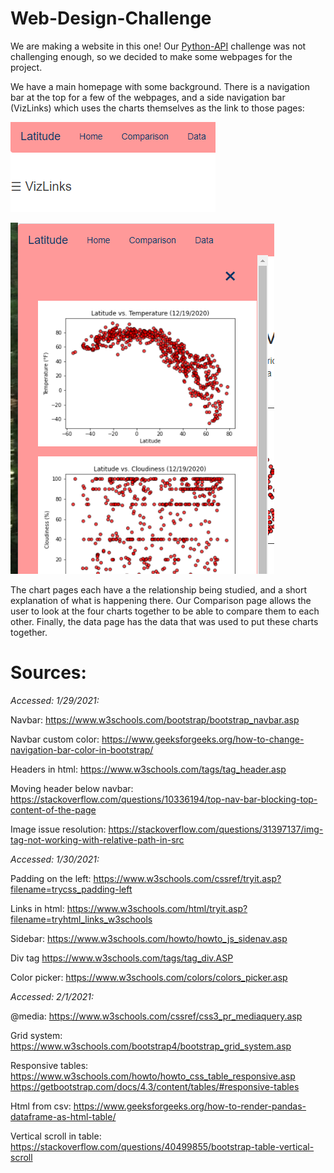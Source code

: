 # Web-Design-Challenge

We are making a website in this one! Our [Python-API](https://github.com/LongPatrol/python-api-challenge) challenge was not challenging enough, so we decided to make some webpages for the project. 

We have a main homepage with some background. There is a navigation bar at the top for a few of the webpages, and a side navigation bar (VizLinks) which uses the charts themselves as the link to those pages:

![VizLinks](https://github.com/LongPatrol/Web-Design-Challenge/blob/main/Resources/assets/Vizlinks.png)

![VizLinks](https://github.com/LongPatrol/Web-Design-Challenge/blob/main/Resources/assets/Vizlinks_opened.png)

The chart pages each have a the relationship being studied, and a short explanation of what is happening there. Our Comparison page allows the user to look at the four charts together to be able to compare them to each other. Finally, the data page has the data that was used to put these charts together.


# Sources:
*Accessed: 1/29/2021:*

Navbar:
https://www.w3schools.com/bootstrap/bootstrap_navbar.asp

Navbar custom color:
https://www.geeksforgeeks.org/how-to-change-navigation-bar-color-in-bootstrap/

Headers in html:
https://www.w3schools.com/tags/tag_header.asp

Moving header below navbar:
https://stackoverflow.com/questions/10336194/top-nav-bar-blocking-top-content-of-the-page

Image issue resolution:
https://stackoverflow.com/questions/31397137/img-tag-not-working-with-relative-path-in-src

*Accessed: 1/30/2021:*

Padding on the left:
https://www.w3schools.com/cssref/tryit.asp?filename=trycss_padding-left

Links in html:
https://www.w3schools.com/html/tryit.asp?filename=tryhtml_links_w3schools

Sidebar:
https://www.w3schools.com/howto/howto_js_sidenav.asp

Div tag
https://www.w3schools.com/tags/tag_div.ASP

Color picker:
https://www.w3schools.com/colors/colors_picker.asp

*Accessed: 2/1/2021:*

@media:
https://www.w3schools.com/cssref/css3_pr_mediaquery.asp

Grid system:
https://www.w3schools.com/bootstrap4/bootstrap_grid_system.asp

Responsive tables:
https://www.w3schools.com/howto/howto_css_table_responsive.asp
https://getbootstrap.com/docs/4.3/content/tables/#responsive-tables

Html from csv:
https://www.geeksforgeeks.org/how-to-render-pandas-dataframe-as-html-table/

Vertical scroll in table:
https://stackoverflow.com/questions/40499855/bootstrap-table-vertical-scroll
